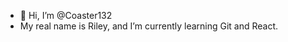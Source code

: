 - 👋 Hi, I’m @Coaster132
- My real name is Riley, and I’m currently learning Git and React.

<!---
Coaster132/Coaster132 is a ✨ special ✨ repository because its `README.md` (this file) appears on your GitHub profile.
You can click the Preview link to take a look at your changes.
--->
